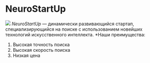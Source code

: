 # NeuroStartUp
![](https://netology-code.github.io/git-homeworks/introduction/assets/logo.png)
*NeuroStartUp* — динамически развивающийся стартап, специализирующийся на поиске с использованием новейших технологий искусственного интеллекта.
*Наши преимущества:
1. Высокая точность поиска
2. Высокая скорость поиска
3. Низкая цена
